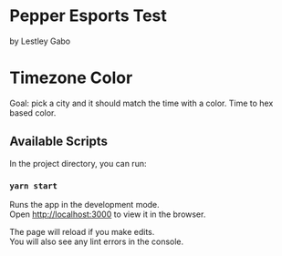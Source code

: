 # Pepper Esports Test

by Lestley Gabo

# Timezone Color

Goal: pick a city and it should match the time with a color. Time to hex based color.

## Available Scripts

In the project directory, you can run:

### `yarn start`

Runs the app in the development mode.\
Open [http://localhost:3000](http://localhost:3000) to view it in the browser.

The page will reload if you make edits.\
You will also see any lint errors in the console.
